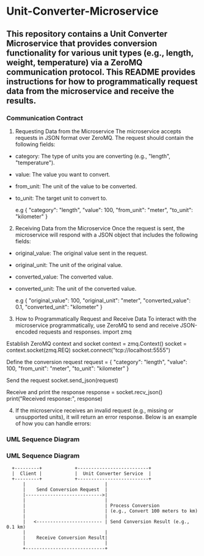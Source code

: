 # Unit-Converter-Microservice

## This repository contains a Unit Converter Microservice that provides conversion functionality for various unit types (e.g., length, weight, temperature) via a ZeroMQ communication protocol. This README provides instructions for how to programmatically request data from the microservice and receive the results.

### Communication Contract
1. Requesting Data from the Microservice
The microservice accepts requests in JSON format over ZeroMQ. The request should contain the following fields:
* category: The type of units you are converting (e.g., "length", "temperature").
* value: The value you want to convert.
* from_unit: The unit of the value to be converted.
* to_unit: The target unit to convert to.

  e.g
  {
  "category": "length",
  "value": 100,
  "from_unit": "meter",
  "to_unit": "kilometer"
}


2. Receiving Data from the Microservice
Once the request is sent, the microservice will respond with a JSON object that includes the following fields:

* original_value: The original value sent in the request.
* original_unit: The unit of the original value.
* converted_value: The converted value.
* converted_unit: The unit of the converted value.
  
  e.g
{
  "original_value": 100,
  "original_unit": "meter",
  "converted_value": 0.1,
  "converted_unit": "kilometer"
}


3. How to Programmatically Request and Receive Data
To interact with the microservice programmatically, use ZeroMQ to send and receive JSON-encoded requests and responses.
import zmq

Establish ZeroMQ context and socket
context = zmq.Context()
socket = context.socket(zmq.REQ)
socket.connect("tcp://localhost:5555")

Define the conversion request
request = {
    "category": "length",
    "value": 100,
    "from_unit": "meter",
    "to_unit": "kilometer"
}

Send the request
socket.send_json(request)

Receive and print the response
response = socket.recv_json()
print("Received response:", response)


4. If the microservice receives an invalid request (e.g., missing or unsupported units), it will return an error response. Below is an example of how you can handle errors:

### UML Sequence Diagram
### UML Sequence Diagram

```plaintext
  +---------+            +--------------------------+
  |  Client |            |  Unit Converter Service  |
  +---------+            +--------------------------+
      |                             |
      |    Send Conversion Request  |
      |---------------------------->|
      |                             |
      |                             | Process Conversion
      |                             | (e.g., Convert 100 meters to km)
      |                             |
      |   <------------------------ | Send Conversion Result (e.g., 0.1 km)
      |                             |
      |    Receive Conversion Result|
      |                             |
      +-----------------------------+
